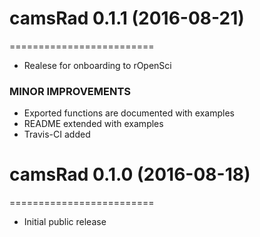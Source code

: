 # camsRad 0.1.1 (2016-08-21)
=========================
* Realese for onboarding to rOpenSci
### MINOR IMPROVEMENTS
* Exported functions are documented with examples
* README extended with examples
* Travis-CI added

# camsRad 0.1.0 (2016-08-18)
=========================
* Initial public release
